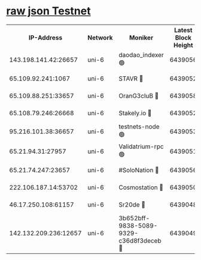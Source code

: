 [raw json Testnet](https://rpc-check.junot.stavr.tech/junot/rpc-junot-result.json)
=


<table><tr><th>IP-Address</th><th>Network</th><th>Moniker</th><th>Latest Block Height</th><th>Earliest Block Height</th><th>Catching Up</th><th>Tx Index</th><th>Voting Power</th><th>Scan Time</th></tr><tr><td>143.198.141.42:26657</td><td>uni-6</td><td>daodao_indexer 🟢</td><td>6439056</td><td>1</td><td>False</td><td>off</td><td>0</td><td>2023-12-26T14:51:54.563205537UTC</td></tr><tr><td>65.109.92.241:1067</td><td>uni-6</td><td>STAVR 🔴</td><td>6439052</td><td>1138541</td><td>False</td><td>on</td><td>6042</td><td>2023-12-26T14:51:44.325496583UTC</td></tr><tr><td>65.109.88.251:33657</td><td>uni-6</td><td>OranG3cluB 🔴</td><td>6439058</td><td>1138541</td><td>False</td><td>on</td><td>11</td><td>2023-12-26T14:51:59.017858624UTC</td></tr><tr><td>65.108.79.246:26668</td><td>uni-6</td><td>Stakely.io 🔴</td><td>6439052</td><td>1570872</td><td>False</td><td>on</td><td>1358933</td><td>2023-12-26T14:51:44.705156570UTC</td></tr><tr><td>95.216.101.38:36657</td><td>uni-6</td><td>testnets-node 🟢</td><td>6439053</td><td>1615130</td><td>False</td><td>on</td><td>0</td><td>2023-12-26T14:51:47.164753105UTC</td></tr><tr><td>65.21.94.31:27957</td><td>uni-6</td><td>Validatrium-rpc 🟢</td><td>6439051</td><td>2943363</td><td>False</td><td>on</td><td>0</td><td>2023-12-26T14:51:39.815081041UTC</td></tr><tr><td>65.21.74.247:23657</td><td>uni-6</td><td>#SoloNation 🔴</td><td>6439056</td><td>5208001</td><td>False</td><td>on</td><td>112</td><td>2023-12-26T14:51:53.679055417UTC</td></tr><tr><td>222.106.187.14:53702</td><td>uni-6</td><td>Cosmostation 🔴</td><td>6439050</td><td>5344501</td><td>False</td><td>on</td><td>110003</td><td>2023-12-26T14:51:37.426937604UTC</td></tr><tr><td>46.17.250.108:61157</td><td>uni-6</td><td>Sr20de 🔴</td><td>6439048</td><td>5727371</td><td>False</td><td>on</td><td>28</td><td>2023-12-26T14:51:31.668060080UTC</td></tr><tr><td>142.132.209.236:12657</td><td>uni-6</td><td>3b652bff-9838-5089-9329-c36d8f3deceb 🔴</td><td>6439049</td><td>6421280</td><td>False</td><td>on</td><td>157563</td><td>2023-12-26T14:51:36.019898882UTC</td></tr></table>